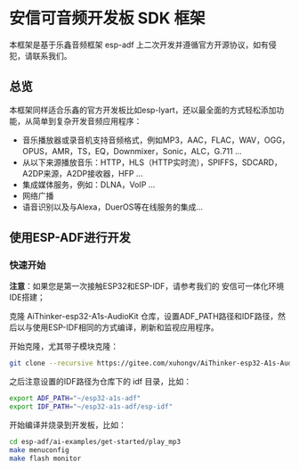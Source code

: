 # 安信可音频开发板 SDK 框架


本框架是基于乐鑫音频框架 esp-adf 上二次开发并遵循官方开源协议，如有侵犯，请联系我们。

## 总览

本框架同样适合乐鑫的官方开发板比如esp-lyart，还以最全面的方式轻松添加功能，从简单到复杂开发音频应用程序：

- 音乐播放器或录音机支持音频格式，例如MP3，AAC，FLAC，WAV，OGG，OPUS，AMR，TS，EQ，Downmixer，Sonic，ALC，G.711 ...
- 从以下来源播放音乐：HTTP，HLS（HTTP实时流），SPIFFS，SDCARD，A2DP来源，A2DP接收器，HFP ...
- 集成媒体服务，例如：DLNA，VoIP ...
- 网络广播
- 语音识别以及与Alexa，DuerOS等在线服务的集成...

## 使用ESP-ADF进行开发

### 快速开始

**注意**：如果您是第一次接触ESP32和ESP-IDF，请参考我们的 安信可一体化环境IDE搭建；

克隆 AiThinker-esp32-A1s-AudioKit 仓库，设置ADF_PATH路径和IDF路径，然后以与使用ESP-IDF相同的方式编译，刷新和监视应用程序。


开始克隆，尤其带子模块克隆：
``` bash
git clone --recursive https://gitee.com/xuhongv/AiThinker-esp32-A1s-AudioKit.git
``` 

之后注意设置的IDF路径为仓库下的 idf 目录，比如：

``` bash
export ADF_PATH="~/esp32-a1s-adf"
export IDF_PATH="~/esp32-a1s-adf/esp-idf"
```
开始编译并烧录到开发板，比如：

``` bash
cd esp-adf/ai-examples/get-started/play_mp3
make menuconfig
make flash monitor
``` 